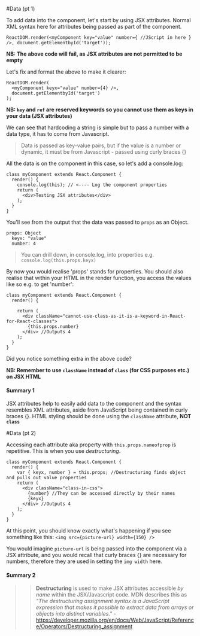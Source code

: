 #Data (pt 1)

To add data into the component, let's start by using JSX attributes. Normal XML syntax here for attributes being passed as part of the component.
```
ReactDOM.render(<myComponent key="value" number={ //JScript in here } />, document.getElementbyId('target'));
```
**NB: The above code will fail, as JSX attributes are not permitted to be empty**

Let's fix and format the above to make it clearer:
```
ReactDOM.render(
  <myComponent keyx="value" number={4} />,
  document.getElementbyId('target')
);
```
**NB: `key` and `ref` are reserved keywords so you cannot use them as keys in your data (JSX attributes)**

We can see that hardcoding a string is simple but to pass a number with a data type, it has to come from Javascript.

>Data is passed as key-value pairs, but if the value is a number or dynamic, it must be from Javascript - passed using curly braces {}

All the data is on the component in this case, so let's add a console.log:
```
class myComponent extends React.Component {
  render() {
    console.log(this); // <---- Log the component properties
    return (
      <div>Testing JSX attributes</div>
    );
  }
}
```

You'll see from the output that the data was passed to `props` as an Object.
```
props: Object
  keyx: "value"
  number: 4
```

>You can drill down, in console.log, into properties e.g. `console.log(this.props.keyx)`

By now you would realise 'props' stands for properties. You should also realise that within your HTML in the render function, you access the values like so e.g. to get 'number':
```
class myComponent extends React.Component {
  render() {
    
    return (
      <div className="cannot-use-class-as-it-is-a-keyword-in-React-for-React-classes">
        {this.props.number}
      </div> //Outputs 4
    );
  }
}
```
Did you notice something extra in the above code?

**NB: Remember to use `className` instead of `class` (for CSS purposes etc.) on JSX HTML**

#### Summary 1
JSX attributes help to easily add data to the component and the syntax resembles XML attributes, aside from JavaScript being contained in curly braces {}. HTML styling should be done using the `className` attribute, **NOT `class`**

#Data (pt 2)

Accessing each attribute aka property with `this.props.nameofprop` is repetitive. This is when you use _destructuring_.
```
class myComponent extends React.Component {
  render() {
    var { keyx, number } = this.props; //Destructuring finds object and pulls out value properties
    return (
      <div className="class-in-css">
        {number} //They can be accessed directly by their names
        {keyx}
      </div> //Outputs 4
    );
  }
}
```

At this point, you should know exactly what's happening if you see something like this:
`<img src={picture-url} width={150} />`

You would imagine `picture-url` is being passed into the component via a JSX attribute, and you would recall that curly braces {} are necessary for numbers, therefore they are used in setting the `img width` here.

#### Summary 2

>>**Destructuring** is used to make JSX attributes accessible _by name_ within the JSX/Javascript code. MDN describes this as _"The destructuring assignment syntax is a JavaScript expression that makes it possible to extract data from arrays or objects into distinct variables."_ - https://developer.mozilla.org/en/docs/Web/JavaScript/Reference/Operators/Destructuring_assignment
